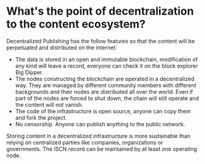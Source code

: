 # What's the point of decentralization to the content ecosystem?

Decentralized Publishing has the follow features so that the content will be perpetuated and distributed on the internet:

* The data is stored in an open and immutable blockchain, modification of any kind will leave a record, everyone can check it on the block explorer Big Dipper.
* The nodes constructing the blockchain are operated in a decentralized way. They are managed by different community members with different backgrounds and their nodes are distributed all over the world. Even if part of the nodes are forced to shut down, the chain will still operate and the content will not vanish.
* The code of the infrastructure is open source, anyone can copy them and fork the project.
* No censorship.  Anyone can publish anything to the public network.

Storing content in a decentralized infrastructure is more sustainable than relying on centralized parties like companies, organizations or governments.  The ISCN record can be maintained by at least one operating node.


